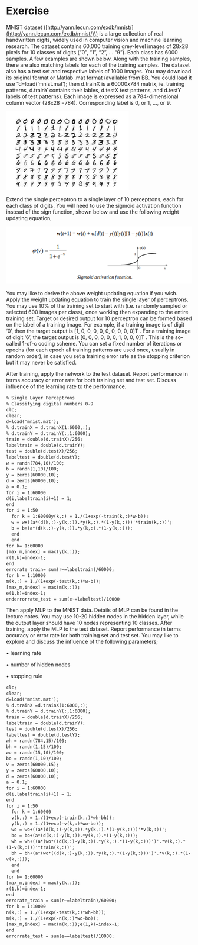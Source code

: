 # Exercise

MNIST dataset \([http://yann.lecun.com/exdb/mnist/](http://yann.lecun.com/exdb/mnist/)\) is a large collection of real handwritten digits, widely used in computer vision and machine learning research. The dataset contains 60,000 training grey-level images of 28x28 pixels for 10 classes of digits \(“0”, “1”, “2”, … “9”\). Each class has 6000 samples. A few examples are shown below. Along with the training samples, there are also matching labels for each of the training samples. The dataset also has a test set and respective labels of 1000 images. You may download its original format or Matlab .mat format \(available from BB. You could load it use “d=load\(‘mnist.mat’\); then d.trainX is a 60000x784 matrix, ie. training patterns, d.trainY contains their lables, d.testX test patterns, and d.testY labels of test patterns\). Each image is expressed as a 784-dimensional column vector \(28x28 =784\). Corresponding label is 0, or 1, …, or 9.

![example](.gitbook/assets/image%20%287%29.png)

Extend the single perceptron to a single layer of 10 perceptrons, each for each class of digits. You will need to use the sigmoid activation function instead of the sign function, shown below and use the following weight updating equation,

![](.gitbook/assets/image%20%286%29.png)

You may like to derive the above weight updating equation if you wish. Apply the weight updating equation to train the single layer of perceptrons. You may use 10% of the training set to start with \(i.e. randomly sampled or selected 600 images per class\), once working then expanding to the entire training set. Target or desired output for 10 perceptron can be formed based on the label of a training image. For example, if a training image is of digit ‘0’, then the target output is \[1, 0, 0, 0, 0, 0, 0, 0, 0, 0\]T . For a training image of digit ‘6’, the target output is \[0, 0, 0, 0, 0, 0, 1, 0, 0, 0\]T . This is the so-called 1-of-c coding scheme. You can set a fixed number of iterations or epochs \(for each epoch all training patterns are used once, usually in random order\), in case you set a training error rate as the stopping criterion but it may never be satisfied.

After training, apply the network to the test dataset. Report performance in terms accuracy or error rate for both training set and test set. Discuss influence of the learning rate to the performance.

```text
% Single Layer Perceptrons
% Classifying digital numbers 0-9 
clc;
clear;
d=load('mnist.mat');
% d.trainX = d.trainX(1:6000,:);
% d.trainY = d.trainY(:,1:6000);
train = double(d.trainX)/256;
labeltrain = double(d.trainY);
test = double(d.testX)/256;
labeltest = double(d.testY);
w = randn(784,10)/100;
b = randn(1,10)/100;
y = zeros(60000,10);
d = zeros(60000,10);
a = 0.1;
for i = 1:60000
d(i,labeltrain(i)+1) = 1;
end
for i = 1:50
  for k = 1:60000y(k,:) = 1./(1+exp(-train(k,:)*w-b));
  w = w+((a*(d(k,:)-y(k,:)).*y(k,:).*(1-y(k,:)))'*train(k,:))';
  b = b+(a*(d(k,:)-y(k,:)).*y(k,:).*(1-y(k,:)));
  end
  end
for k= 1:60000
[max_m,index] = max(y(k,:));
r(1,k)=index-1;
end
errorate_train= sum(r~=labeltrain)/60000;
for k = 1:10000
m(k,:) = 1./(1+exp(-test(k,:)*w-b));
[max_m,index] = max(m(k,:));
e(1,k)=index-1;
enderrorrate_test = sum(e~=labeltest)/10000
```

Then apply MLP to the MNIST data. Details of MLP can be found in the lecture notes. You may use 10-20 hidden nodes in the hidden layer, while the output layer should have 10 nodes representing 10 classes. After training, apply the MLP to the test dataset. Report performance in terms accuracy or error rate for both training set and test set. You may like to explore and discuss the influence of the following parameters;

 • learning rate 

• number of hidden nodes

 • stopping rule

```text
clc;
clear;
d=load('mnist.mat');
% d.trainX =d.trainX(1:6000,:);
% d.trainY = d.trainY(:,1:6000);
train = double(d.trainX)/256;
labeltrain = double(d.trainY);
test = double(d.testX)/256;
labeltest = double(d.testY);
wh = randn(784,15)/100;
bh = randn(1,15)/100;
wo = randn(15,10)/100;
bo = randn(1,10)/100;
v = zeros(60000,15);
y = zeros(60000,10);
d = zeros(60000,10);
a = 0.1;
for i = 1:60000
d(i,labeltrain(i)+1) = 1;
end
for i = 1:50
  for k = 1:60000
  v(k,:) = 1./(1+exp(-train(k,:)*wh-bh));
  y(k,:) = 1./(1+exp(-v(k,:)*wo-bo));
  wo = wo+((a*(d(k,:)-y(k,:)).*y(k,:).*(1-y(k,:)))'*v(k,:))';
  bo = bo+(a*(d(k,:)-y(k,:)).*y(k,:).*(1-y(k,:)));
  wh = wh+((a*(wo*((d(k,:)-y(k,:)).*y(k,:).*(1-y(k,:)))')'.*v(k,:).*(1-v(k,:)))'*train(k,:))';
  bh = bh+(a*(wo*((d(k,:)-y(k,:)).*y(k,:).*(1-y(k,:)))')'.*v(k,:).*(1-v(k,:)));
  end
  end
for k= 1:60000
[max_m,index] = max(y(k,:));
r(1,k)=index-1;
end
errorate_train = sum(r~=labeltrain)/60000;
for k = 1:10000
n(k,:) = 1./(1+exp(-test(k,:)*wh-bh));
m(k,:) = 1./(1+exp(-n(k,:)*wo-bo));
[max_m,index] = max(m(k,:));e(1,k)=index-1;
end
errorrate_test = sum(e~=labeltest)/10000;
```

